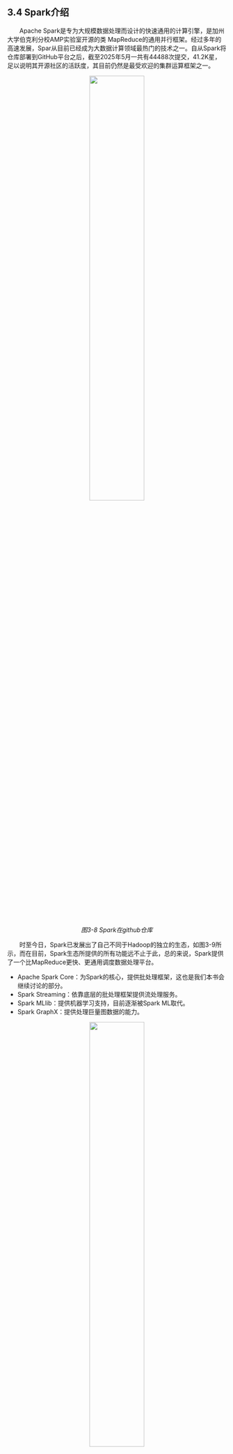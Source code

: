 ## 3.4 Spark介绍

&emsp;&emsp;Apache Spark是专为大规模数据处理而设计的快速通用的计算引擎，是加州大学伯克利分校AMP实验室开源的类 MapReduce的通用并行框架。经过多年的高速发展，Spar从目前已经成为大数据计算领域最热门的技术之一。自从Spark将仓库部署到GitHub平台之后，截至2025年5月一共有44488次提交，41.2K星，足以说明其开源社区的活跃度，其目前仍然是最受欢迎的集群运算框架之一。

<p align="center">
    <img src="/pic/3/3-8 Spark在github仓库.png" width="50%">
    <br/>
    <em>图3-8 Spark在github仓库</em>
</p>


&emsp;&emsp;时至今日，Spark已发展出了自己不同于Hadoop的独立的生态，如图3-9所示，而在目前，Spark生态所提供的所有功能远不止于此，总的来说，Spark提供了一个比MapReduce更快、更通用调度数据处理平台。

* Apache Spark Core：为Spark的核心，提供批处理框架，这也是我们本书会继续讨论的部分。
* Spark Streaming：依靠底层的批处理框架提供流处理服务。
* Spark MLlib：提供机器学习支持，目前逐渐被Spark ML取代。
* Spark GraphX：提供处理巨量图数据的能力。

<p align="center">
    <img src="/pic/3/3-9 Spark生态.png" width="50%">
    <br/>
    <em>图3-9 Spark生态</em>
</p>


### 3.4.1 提出 Spark 的原因

&emsp;&emsp;Spark是借鉴MapReduce发展而来的，它继承了MapReduce分布式并行计算的优点，改进了MapReduce明显的缺陷。MapReduce的缺陷主要体现在以下几方面：

* 在MapReduce产生的年代，内存空间较为不足，故MapReduce的计算是基于磁盘进行的，在Map阶段会将数据从磁盘读入内存中处理，而处理完成后会将输出写入磁盘中的临时文件，而在 Reduce阶段，Reduce任务会从磁盘上读取Map阶段的中间结果后再进行处理。如此大量地移动数据、与磁盘交互会大大降低处理速度，导致执行效率低，时间开销大，而目的仅仅只是为了节省内存。时至今日，内存的获取已不再昂贵，而速度才是人们所重点关注的。
* 仅支持Map、Reduce两种语义操作，表达不够丰富，为了进行分布式处理牺牲了处理的复杂性。例如在进行单机编程时，我们可以将数据提取出来做非常复杂的操作，而若使用MapReduce进行分布式处理，就必须强制地以将任务拆分成Map、Reduce两阶段的编程范式来实现，这使得编程变得死板、不灵活。
* MapReduce专注于批处理任务，而无法很好地解决许多其他大数据处理场景，这使得需要安装其他多个组件来完成，这些组件相互独立，各自运行，维护成本很高。
  
&emsp;&emsp;Spark以多种方式改进了MapReduce的缺点：

* Spark通过引进了弹性分布式数据集（Resilient Distributed Dataset, RDD），把中间数据放在内存上，只在在最初时从磁盘中加载数据，磁盘读写的次数比MapReduce少得多，迭代计算效率高。Spark的宗旨是：移动计算、不移动数据。旨在减少数据传输的开销，提高计算效率。其核心思想是将计算任务尽可能的放在数据所在的节点上执行，而不是将数据传输到计算节点。
* Spark提供了多种对RDD的操作，可分为转换（Transformation）操作和行动（Action）操作两类。转换操作包括Map、Filter、FlatMap、Sample和Sort等；行动操作包括Collect、Reduce、Lookup和Save等，简单来说，行动操作是真正会产生输出的操作（例如将数据保存到磁盘，显示在控制台上等）。所能表达的行为模式要比MapReduce更加丰富。
* 基于Spark Core的批处理框架上提供了对多种大数据处理场景的支持，例如Spark Streaming、Spark GraphX和Spark SQL等。

<p align="center">
    <img src="/pic/3/3-18 Spark宣传其比MapReduce快100倍.png" width="50%">
    <br/>
    <em>3-18 Spark宣传其比MapReduce快100倍.png</em>
</p>


### 3.4.2 弹性分布式数据集（RDD）

&emsp;&emsp;RDD是Spark中对数据和计算的抽象，是Spark中最核心的概念，其特点如下：

* 其分布在集群中的只读数据集。
* 由多个Partition组成。
* 主要存储在内存中，当内存资源不足时，会自动将 RDD 数据写入磁盘。
* 只能由外部存储系统（一般为HDFS）的数据集或是另一个RDD转换而来。
* 一个RDD可以由前文所说的转换操作转换为另一个RDD。
* 弹性：由于RDD来源固定，当计算出错，数据丢失时可以通过自己的数据源重新计算。
  
&emsp;&emsp;我们还是以之前学习MapReduce时举的例子：单词计数来说明Spark如何基于RDD来完成任务，Spark完成单词技术的整体流程如图3-11所示。

<p align="center">
    <img src="/pic/3/3-11 Spark完成单词计数.png" width="50%">
    <br/>
    <em>3-11 Spark完成单词计数.png</em>
</p>

1. 首先Spark会利用`textFile`方法（这类似于MapReduce中的`TextInputFormat`）将数据从HDFS中读取，其成为RDD1。上文提到，RDD由多个Partition组成，默认情况下，如果待处理文件分布在HDFS集群的四个Block中，那此时读出的第一个RDD就会有四个Partition，每个Block对应一个Partition。类似于MapReduce，经过此步后，RDD1中文件就以一行一行的形式组织了。
2. 之后RDD1经过了一个转换操作`flatMap`，此操作将一行字符拆分成一个一个的字符串并保存在新的RDD2中（因为RDD是只读的）。
3. 之后RDD2经过了一个转换操作`Map`，将每个单词转换为为了`<Word, 1>`键值对并保存在新的RDD3中。（步骤1，2，3合并就类似于MapReduce中的Map阶段）
4. 之后RDD3经过了一个转换操作`ReduceByKey`，我们可以看到四个Partition变为了三个，这类似于MapReduce中的Shuffle，根据Key的不同将数据分到不同的Partition中，这样就产生了RDD4。
5. 之后RDD4经过了一个行动操作`saveAsTextFile`，将RDD4的数据格式化保存在HDFS集群中，至此整个任务结束。

&emsp;&emsp;从中我们可以看出Spark中数据的依赖性，在此例子中数据的流动形成了一张有向无环图（DAG），或者说，只有数据的流动没有产生环，才有最终计算的可能，大家可以思考这其中的关系。在Spark中，将数据的依赖分为两种，如图3-12所示。


<p align="center">
    <img src="/pic/3/3-12 Spark中的两种依赖.png" width="50%">
    <br/>
    <em>3-12 Spark中的两种依赖.png</em>
</p>

&emsp;&emsp;一种叫窄依赖（Narrow Dependency），父RDD中的分区最多只能被一个子RDD的一个分区使用，子RDD如果有部分分区数据丢失或损坏，只需从对应的父RDD重新计算恢复（即该节中最开始提到的RDD的弹性特点），例如：map、filter、union操作产生的都是窄依赖。

&emsp;&emsp;另一种叫宽依赖（Shuffle/Wide Dependency），子RDD分区依赖父RDD的所有分区，如果子RDD部分或全部分区数据丢失或损坏，必须从所有父RDD分区重新计算。相对于窄依赖，当分区数据损坏时，宽依赖付出的代价要高很多，故应尽量避免使用宽依赖。例如：groupByKey、reduceByKey、sortByKey操作产生的都是宽依赖。

### 3.4.3 Spark程序运行架构

&emsp;&emsp;Spark集群的工作方式和3.4.2中的Yarn类似，其也是主从架构，其有以下几个主要角色：

* Driver，类似于Yarn中的Application Master，负责调度一个作业中所有任务的执行。
* Master，类似于Yarn中的ResourceManager，负责调度整个集群的资源，为集群的主节点。
* Worker，类似于Yarn中的NodeManager，负责具体任务的执行。

<p align="center">
    <img src="/pic/3/3-13 Spark程序运行架构.png" width="50%">
    <br/>
    <em>3-13 Spark程序运行架构.png</em>
</p>

&emsp;&emsp;一个作业的启动流程大致如下，其过程与Yarn相似。

1. 客户端提交任务，创建Driver进程并初始化SparkContext。
2. Driver向Master申请资源。Master选择合适的Worker节点创建Executor，Executor类似Yarn中的Container，包含运行任务所需各种资源，不同之处在于一个Worker能运行多个Task，而一个Container只能运行一个Task。
3. Executor向Driver端注册，并等待其分配Task任务。
4. SparkContext构建DAG图（有向无环图）、分配Task至Executor。
5. Executor启动Task线程执行具体任务。


### 3.4.4 Spark的运行模式

&emsp;&emsp;Spark不同于Yarn内置于Hadoop中，是Hadoop生态的一部分；其是一个独立的整体，可以单独运行；也可通过Yarn接入Hadoop生态中。Spark的运行模式主要包括三种：
1. Local
2. Standalone
3. Yarn

&emsp;&emsp;Local模式是单机运行（HDFS，Yarn均有此模式），通常用于测试，Spark程序以多线程的方式运行在单台主机上。

&emsp;&emsp;Standalone模式下，Spark集群独立运行，不依赖于第三方资源管理系统，采用主从架构，Driver运行在Worker中，Master只负责集群管理。可用ZooKeeper来实现HA-Spark。


<p align="center">
    <img src="/pic/3/3-15 Spark Standalone模式.png" width="50%">
    <br/>
    <em>3-15 Spark Standalone模式.png</em>
</p>

&emsp;&emsp;Yarn模式下，Driver被包裹在ApplicationMaster中，客户向ResourceManager提交Spark程序，ResourceManager会为该程序创建一个包含管理该作业Driver的ApplicationMaster，Driver通过AM向ResourceManager申请Container，最后将任务分配给Container执行，其过程和执行MapReduce作业高度类似，从这也可以看出为什么说Yarn提供了统一的资源管理服务，其成为了Spark和Hadoop的桥梁。


<p align="center">
    <img src="/pic/3/3-17 Spark Yarn模式.png" width="50%">
    <br/>
    <em>3-17 Spark Yarn模式.png</em>
</p>

### 3.4.5 总结

&emsp;&emsp;本节从MapReduce的缺点说起，引出了Spark产生的原因，进一步介绍了Spark中的核心数据结构RDD，RDD可以进行丰富的操作来表达各种复杂的任务，这造就了Spark的灵活性。Spark的架构和Yarn高度相似，作业启动的做法也如出一辙；通过Yarn，Spark可以和Hadoop集成在一起。在下节内容中，我们将小试牛刀，从安装Spark讲起，将其与之前搭建的Hadoop连接，最后和MapReduce类似，我们会编写一个单词计数小程序。
